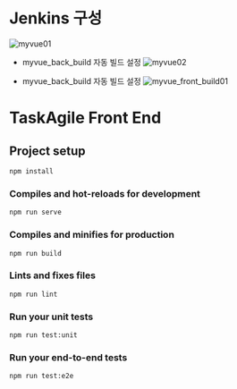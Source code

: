 # Jenkins 구성

![myvue01](https://github.com/user-attachments/assets/b4078944-49fc-4b6d-a104-021d5798baf8)

* myvue_back_build 자동 빌드 설정
![myvue02](https://github.com/user-attachments/assets/f484ca42-2a61-4223-82a5-831da7e0d4a4)

* myvue_back_build 자동 빌드 설정
![myvue_front_build01](https://github.com/user-attachments/assets/e8b4b768-fe3e-4a06-b60b-a9fa00502f60)


# TaskAgile Front End

## Project setup
```
npm install
```

### Compiles and hot-reloads for development
```
npm run serve
```

### Compiles and minifies for production
```
npm run build
```

### Lints and fixes files
```
npm run lint
```

### Run your unit tests
```
npm run test:unit
```

### Run your end-to-end tests
```
npm run test:e2e
```
